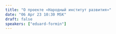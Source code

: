 ```yaml
---
title: "О проекте «Народный институт развития»"
date: "06 Apr 23 10:30 MSK"
draft: false
speakers: ["eduard-formin"]
---
```

